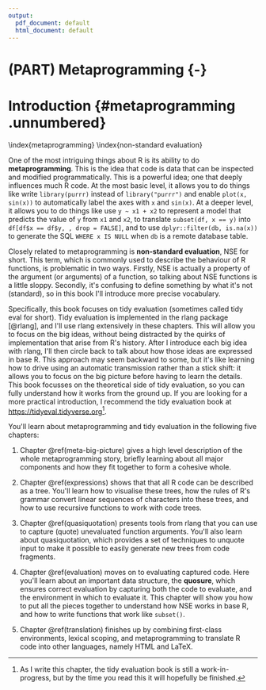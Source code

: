 ```yaml
---
output:
  pdf_document: default
  html_document: default
---
```

# (PART) Metaprogramming {-}

# Introduction {#metaprogramming .unnumbered}


\index{metaprogramming}
\index{non-standard evaluation}

One of the most intriguing things about R is its ability to do __metaprogramming__. This is the idea that code is data that can be inspected and modified programmatically. This is a powerful idea; one that deeply influences much R code. At the most basic level, it allows you to do things like write `library(purrr)` instead of `library("purrr")` and enable `plot(x, sin(x))` to automatically label the axes with `x` and `sin(x)`. At a deeper level, it allows you to do things like use `y ~ x1 + x2` to represent a model that predicts the value of `y` from `x1` and `x2`, to translate `subset(df, x == y)` into `df[df$x == df$y, , drop = FALSE]`, and to use `dplyr::filter(db, is.na(x))` to generate the SQL `WHERE x IS NULL` when `db` is a remote database table.

Closely related to metaprogramming is __non-standard evaluation__, NSE for short. This term, which is commonly used to describe the behaviour of R functions, is problematic in two ways. Firstly, NSE is actually a property of the argument (or arguments) of a function, so talking about NSE functions is a little sloppy. Secondly, it's confusing to define something by what it's not (standard), so in this book I'll introduce more precise vocabulary.

Specifically, this book focuses on tidy evaluation (sometimes called tidy eval for short). Tidy evaluation is implemented in the rlang package [@rlang], and I'll use rlang extensively in these chapters. This will allow you to focus on the big ideas, without being distracted by the quirks of implementation that arise from R's history. After I introduce each big idea with rlang, I'll then circle back to talk about how those ideas are expressed in base R. This approach may seem backward to some, but it's like learning how to drive using an automatic transmission rather than a stick shift: it allows you to focus on the big picture before having to learn the details. This book focusses on the theoretical side of tidy evaluation, so you can fully understand how it works from the ground up. If you are looking for a more practical introduction, I recommend the tidy evaluation book at <https://tidyeval.tidyverse.org>[^tidyeval-wip].

[^tidyeval-wip]: As I write this chapter, the tidy evaluation book is still a work-in-progress, but by the time you read this it will hopefully be finished.

You'll learn about metaprogramming and tidy evaluation in the following five chapters:

1.  Chapter \@ref(meta-big-picture) gives a high level description of the whole 
    metaprogramming story, briefly learning about all major components 
    and how they fit together to form a cohesive whole.

1.  Chapter \@ref(expressions) shows that that all R code can be described as a 
    tree. You'll learn how to visualise these trees, how the rules of R's 
    grammar convert linear sequences of characters into these trees, and how to 
    use recursive functions to work with code trees.

1.  Chapter \@ref(quasiquotation) presents tools from rlang that you can use to 
    capture (quote) unevaluated function arguments. You'll also learn about
    quasiquotation, which provides a set of techniques to unquote input to make 
    it possible to easily generate new trees from code fragments.

1.  Chapter \@ref(evaluation) moves on to evaluating captured code. Here you'll 
    learn about an important data structure, the  __quosure__, which ensures 
    correct evaluation by capturing both the code to evaluate, and the 
    environment in which to evaluate it. This chapter will show you how to put 
    all the pieces together to understand how NSE works in base R, and how to 
    write functions that work like `subset()`.

1.  Chapter \@ref(translation) finishes up by combining first-class environments, lexical 
    scoping, and metaprogramming to translate R code into other languages, 
    namely HTML and LaTeX.
